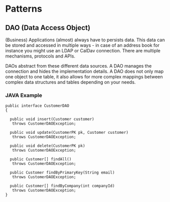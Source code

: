 # Patterns #

## DAO (Data Access Object) ##

(Business) Applications (almost) always have to persists data. This data can be stored and accessed in multiple ways - in case of an address book for instance you might use an LDAP or CalDav connection. There are multiple mechanisms, protocols and APIs.

DAOs abstract from these different data sources. A DAO manages the connection and hides the implementation details. A DAO does not only map one object to one table, it also allows for more complex mappings between complex data structures and tables depending on your needs.

### JAVA Example ###

	public interface CustomerDAO
	{

	  public void insert(Customer customer)
	   throws CustomerDAOException;

	  public void update(CustomerPK pk, Customer customer)
	   throws CustomerDAOException;

	  public void delete(CustomerPK pk)
	   throws CustomerDAOException;

	  public Customer[] findAll()
	   throws CustomerDAOException;

	  public Customer findByPrimaryKey(String email)
	   throws CustomerDAOException;

	  public Customer[] findByCompany(int companyId)
	   throws CustomerDAOException;
	}	
